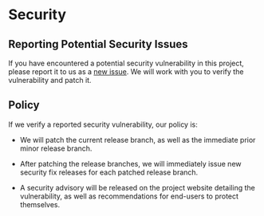# Security

## Reporting Potential Security Issues

If you have encountered a potential security vulnerability in this project,
please report it to us as a [new issue](https://github.com/alexis-gss/games-gallery/issues/new/choose). We will work with you to
verify the vulnerability and patch it.

## Policy

If we verify a reported security vulnerability, our policy is:

- We will patch the current release branch, as well as the immediate prior minor
  release branch.

- After patching the release branches, we will immediately issue new security
  fix releases for each patched release branch.

- A security advisory will be released on the project website detailing the
  vulnerability, as well as recommendations for end-users to protect themselves.
